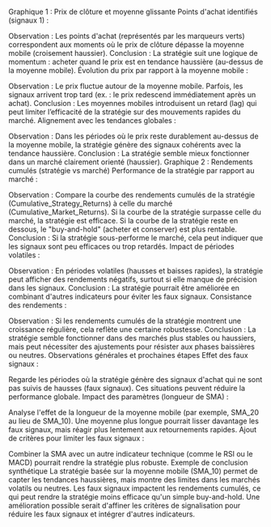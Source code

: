 Graphique 1 : Prix de clôture et moyenne glissante
Points d'achat identifiés (signaux 1) :

Observation : Les points d'achat (représentés par les marqueurs verts) correspondent aux moments où le prix de clôture dépasse la moyenne mobile (croisement haussier).
Conclusion : La stratégie suit une logique de momentum : acheter quand le prix est en tendance haussière (au-dessus de la moyenne mobile).
Évolution du prix par rapport à la moyenne mobile :

Observation : Le prix fluctue autour de la moyenne mobile. Parfois, les signaux arrivent trop tard (ex. : le prix redescend immédiatement après un achat).
Conclusion : Les moyennes mobiles introduisent un retard (lag) qui peut limiter l’efficacité de la stratégie sur des mouvements rapides du marché.
Alignement avec les tendances globales :

Observation : Dans les périodes où le prix reste durablement au-dessus de la moyenne mobile, la stratégie génère des signaux cohérents avec la tendance haussière.
Conclusion : La stratégie semble mieux fonctionner dans un marché clairement orienté (haussier).
Graphique 2 : Rendements cumulés (stratégie vs marché)
Performance de la stratégie par rapport au marché :

Observation : Compare la courbe des rendements cumulés de la stratégie (Cumulative_Strategy_Returns) à celle du marché (Cumulative_Market_Returns).
Si la courbe de la stratégie surpasse celle du marché, la stratégie est efficace.
Si la courbe de la stratégie reste en dessous, le "buy-and-hold" (acheter et conserver) est plus rentable.
Conclusion : Si la stratégie sous-performe le marché, cela peut indiquer que les signaux sont peu efficaces ou trop retardés.
Impact de périodes volatiles :

Observation : En périodes volatiles (hausses et baisses rapides), la stratégie peut afficher des rendements négatifs, surtout si elle manque de précision dans les signaux.
Conclusion : La stratégie pourrait être améliorée en combinant d'autres indicateurs pour éviter les faux signaux.
Consistance des rendements :

Observation : Si les rendements cumulés de la stratégie montrent une croissance régulière, cela reflète une certaine robustesse.
Conclusion : La stratégie semble fonctionner dans des marchés plus stables ou haussiers, mais peut nécessiter des ajustements pour résister aux phases baissières ou neutres.
Observations générales et prochaines étapes
Effet des faux signaux :

Regarde les périodes où la stratégie génère des signaux d'achat qui ne sont pas suivis de hausses (faux signaux). Ces situations peuvent réduire la performance globale.
Impact des paramètres (longueur de SMA) :

Analyse l'effet de la longueur de la moyenne mobile (par exemple, SMA_20 au lieu de SMA_10). Une moyenne plus longue pourrait lisser davantage les faux signaux, mais réagir plus lentement aux retournements rapides.
Ajout de critères pour limiter les faux signaux :

Combiner la SMA avec un autre indicateur technique (comme le RSI ou le MACD) pourrait rendre la stratégie plus robuste.
Exemple de conclusion synthétique
La stratégie basée sur la moyenne mobile (SMA_10) permet de capter les tendances haussières, mais montre des limites dans les marchés volatils ou neutres. Les faux signaux impactent les rendements cumulés, ce qui peut rendre la stratégie moins efficace qu'un simple buy-and-hold. Une amélioration possible serait d'affiner les critères de signalisation pour réduire les faux signaux et intégrer d'autres indicateurs.
